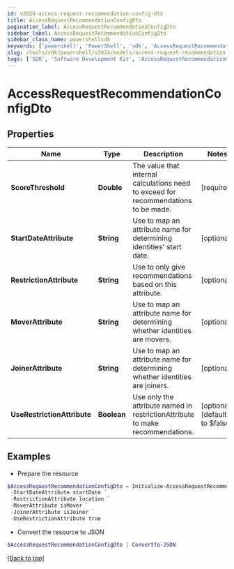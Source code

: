 ```yaml
---
id: v2024-access-request-recommendation-config-dto
title: AccessRequestRecommendationConfigDto
pagination_label: AccessRequestRecommendationConfigDto
sidebar_label: AccessRequestRecommendationConfigDto
sidebar_class_name: powershellsdk
keywords: ['powershell', 'PowerShell', 'sdk', 'AccessRequestRecommendationConfigDto', 'V2024AccessRequestRecommendationConfigDto'] 
slug: /tools/sdk/powershell/v2024/models/access-request-recommendation-config-dto
tags: ['SDK', 'Software Development Kit', 'AccessRequestRecommendationConfigDto', 'V2024AccessRequestRecommendationConfigDto']
---
```



# AccessRequestRecommendationConfigDto

## Properties

Name | Type | Description | Notes
------------ | ------------- | ------------- | -------------
**ScoreThreshold** | **Double** | The value that internal calculations need to exceed for recommendations to be made. | [required]
**StartDateAttribute** | **String** | Use to map an attribute name for determining identities' start date. | [optional] 
**RestrictionAttribute** | **String** | Use to only give recommendations based on this attribute. | [optional] 
**MoverAttribute** | **String** | Use to map an attribute name for determining whether identities are movers. | [optional] 
**JoinerAttribute** | **String** | Use to map an attribute name for determining whether identities are joiners. | [optional] 
**UseRestrictionAttribute** | **Boolean** | Use only the attribute named in restrictionAttribute to make recommendations. | [optional] [default to $false]

## Examples

- Prepare the resource
```powershell
$AccessRequestRecommendationConfigDto = Initialize-AccessRequestRecommendationConfigDto  -ScoreThreshold 0.5 `
 -StartDateAttribute startDate `
 -RestrictionAttribute location `
 -MoverAttribute isMover `
 -JoinerAttribute isJoiner `
 -UseRestrictionAttribute true
```

- Convert the resource to JSON
```powershell
$AccessRequestRecommendationConfigDto | ConvertTo-JSON
```


[[Back to top]](#) 

